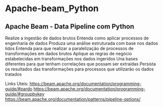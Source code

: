 # Apache-beam_Python
## Apache Beam - Data Pipeline com Python

Realize a ingestão de dados brutos
Entenda como aplicar processos de engenharia de dados
Produza uma análise estruturada com base nos dados lidos
Entenda para que realizar a paralelização de processos de transformações em dados brutos
Aplique as regras de negócio estabelecidas em transformações nos dados ingeridos
Una bases diferentes para que tenham correlações que possam ser extraídas
Persista os resultados das transformações para processos que utilizarão os dados tratados

Links Uteis:
https://beam.apache.org/documentation/programming-guide/#pardo
https://beam.apache.org/documentation/programming-guide/#groupbykey
https://beam.apache.org/documentation/patterns/pipeline-options/

